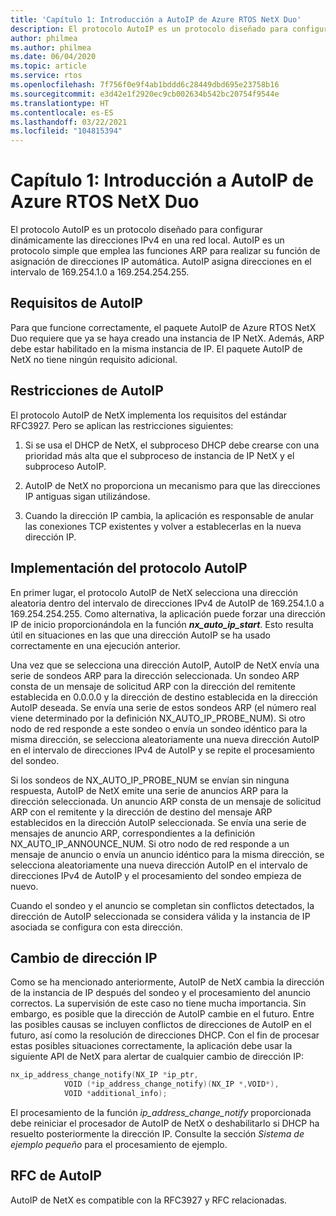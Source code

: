```yaml
---
title: 'Capítulo 1: Introducción a AutoIP de Azure RTOS NetX Duo'
description: El protocolo AutoIP es un protocolo diseñado para configurar dinámicamente las direcciones IPv4 en una red local. Para que funcione correctamente, el paquete AutoIP de Azure RTOS NetX Duo requiere que ya se haya creado una instancia de IP NetX.
author: philmea
ms.author: philmea
ms.date: 06/04/2020
ms.topic: article
ms.service: rtos
ms.openlocfilehash: 7f756f0e9f4ab1bddd6c28449dbd695e23758b16
ms.sourcegitcommit: e3d42e1f2920ec9cb002634b542bc20754f9544e
ms.translationtype: HT
ms.contentlocale: es-ES
ms.lasthandoff: 03/22/2021
ms.locfileid: "104815394"
---
```

# <a name="chapter-1---introduction-to-azure-rtos-netx-duo-autoip"></a>Capítulo 1: Introducción a AutoIP de Azure RTOS NetX Duo

El protocolo AutoIP es un protocolo diseñado para configurar dinámicamente las direcciones IPv4 en una red local. AutoIP es un protocolo simple que emplea las funciones ARP para realizar su función de asignación de direcciones IP automática. AutoIP asigna direcciones en el intervalo de 169.254.1.0 a 169.254.254.255.

## <a name="autoip-requirements"></a>Requisitos de AutoIP

Para que funcione correctamente, el paquete AutoIP de Azure RTOS NetX Duo requiere que ya se haya creado una instancia de IP NetX. Además, ARP debe estar habilitado en la misma instancia de IP. El paquete AutoIP de NetX no tiene ningún requisito adicional.

## <a name="autoip-constraints"></a>Restricciones de AutoIP

El protocolo AutoIP de NetX implementa los requisitos del estándar RFC3927. Pero se aplican las restricciones siguientes:

1. Si se usa el DHCP de NetX, el subproceso DHCP debe crearse con una prioridad más alta que el subproceso de instancia de IP NetX y el subproceso AutoIP.

1. AutoIP de NetX no proporciona un mecanismo para que las direcciones IP antiguas sigan utilizándose.

1. Cuando la dirección IP cambia, la aplicación es responsable de anular las conexiones TCP existentes y volver a establecerlas en la nueva dirección IP.

## <a name="autoip-protocol-implementation"></a>Implementación del protocolo AutoIP

En primer lugar, el protocolo AutoIP de NetX selecciona una dirección aleatoria dentro del intervalo de direcciones IPv4 de AutoIP de 169.254.1.0 a 169.254.254.255. Como alternativa, la aplicación puede forzar una dirección IP de inicio proporcionándola en la función ***nx_auto_ip_start***. Esto resulta útil en situaciones en las que una dirección AutoIP se ha usado correctamente en una ejecución anterior.

Una vez que se selecciona una dirección AutoIP, AutoIP de NetX envía una serie de sondeos ARP para la dirección seleccionada. Un sondeo ARP consta de un mensaje de solicitud ARP con la dirección del remitente establecida en 0.0.0.0 y la dirección de destino establecida en la dirección AutoIP deseada. Se envía una serie de estos sondeos ARP (el número real viene determinado por la definición NX_AUTO_IP_PROBE_NUM). Si otro nodo de red responde a este sondeo o envía un sondeo idéntico para la misma dirección, se selecciona aleatoriamente una nueva dirección AutoIP en el intervalo de direcciones IPv4 de AutoIP y se repite el procesamiento del sondeo.

Si los sondeos de NX_AUTO_IP_PROBE_NUM se envían sin ninguna respuesta, AutoIP de NetX emite una serie de anuncios ARP para la dirección seleccionada. Un anuncio ARP consta de un mensaje de solicitud ARP con el remitente y la dirección de destino del mensaje ARP establecidos en la dirección AutoIP seleccionada. Se envía una serie de mensajes de anuncio ARP, correspondientes a la definición NX_AUTO_IP_ANNOUNCE_NUM. Si otro nodo de red responde a un mensaje de anuncio o envía un anuncio idéntico para la misma dirección, se selecciona aleatoriamente una nueva dirección AutoIP en el intervalo de direcciones IPv4 de AutoIP y el procesamiento del sondeo empieza de nuevo.

Cuando el sondeo y el anuncio se completan sin conflictos detectados, la dirección de AutoIP seleccionada se considera válida y la instancia de IP asociada se configura con esta dirección.

## <a name="autoip-address-change"></a>Cambio de dirección IP

Como se ha mencionado anteriormente, AutoIP de NetX cambia la dirección de la instancia de IP después del sondeo y el procesamiento del anuncio correctos. La supervisión de este caso no tiene mucha importancia. Sin embargo, es posible que la dirección de AutoIP cambie en el futuro. Entre las posibles causas se incluyen conflictos de direcciones de AutoIP en el futuro, así como la resolución de direcciones DHCP. Con el fin de procesar estas posibles situaciones correctamente, la aplicación debe usar la siguiente API de NetX para alertar de cualquier cambio de dirección IP:

```c
nx_ip_address_change_notify(NX_IP *ip_ptr,
            VOID (*ip_address_change_notify)(NX_IP *,VOID*),
            VOID *additional_info);
```

El procesamiento de la función *ip_address_change_notify* proporcionada debe reiniciar el procesador de AutoIP de NetX o deshabilitarlo si DHCP ha resuelto posteriormente la dirección IP. Consulte la sección *Sistema de ejemplo pequeño* para el procesamiento de ejemplo.

## <a name="autoip-rfcs"></a>RFC de AutoIP

AutoIP de NetX es compatible con la RFC3927 y RFC relacionadas.